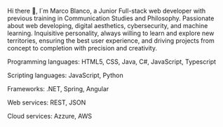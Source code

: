 Hi there 👋, I´m Marco Blanco, a Junior Full-stack web developer with previous training in Communication Studies and Philosophy. Passionate about web developing, digital aesthetics, cybersecurity, and machine learning. Inquisitive personality, always willing to learn and explore new territories, ensuring the best user experience, and driving projects from concept to completion with precision and creativity. 


Programming languages: HTML5, CSS, Java, C#, JavaScript, Typescript

Scripting languages: JavaScript, Python

Frameworks: .NET, Spring, Angular

Web services: REST, JSON

Cloud services: Azzure, AWS


